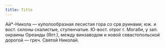 ```yaml
---
title: Title
---
```


Ай*-Никола — куполообразная лесистая гора со срв руинами; юж. и вост. склоны
скалистые, ступенчатые. Ю-вост. отрог г. Могаби, у зап. окраины Ореанды (Ялт.),
между винзаводом и новой севастопольской дорогой — греч. Святой Николай.
